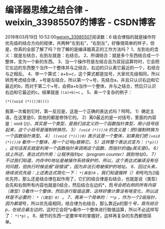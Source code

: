 # 编译器思维之结合律 - weixin_33985507的博客 - CSDN博客
2018年03月19日 10:52:00[weixin_33985507](https://me.csdn.net/weixin_33985507)阅读数：6
结合律指的就是操作符优先级的结合方向的规律，共两种“左到右”，“右到左”，好像很简单的样子，但是，你真的全部了解了吗？你了解的是编译器真正的工作方法吗？
1、左到右的含义：就是左结合，右到左就是：右结合。
2、所谓结合：就是多个东西结合成一个整体，变为一个新的东西。
3、当一个操作符是左结合且为双目运算符时，它会把它左边的东西整个当作一个整体并与之结合，右边的只认离它最近的一个，右结合与之相反。
4、举一个算式：a+b+c，这个算式都是加号，大家优先级相同，所以转而考虑结合律，+号是左结合，所以第一个+号，先结合a，并且只认识右边和它最近的b，而对于第二个+号，会把a+b当作一个整体，并与之结合，然后只认识右边和它最近的c。结果就是 `((a)+b)+c` 。
5、来一个复杂的例子：
```
(*((void (*)())0))()
```
我第一次看到它时，第一反应是，这是一个正确的表达式吗？呵呵。
1）确定主语，在这里是0，其他的都是修饰它的。
2）离0最近的是一对括号，里面的内容是：void (*)()，其实是一个类型，是我们自定义的一个函数指针类型，用小括号括起来，这个小括号是强制转换符。
3） `(void (*)())0` 的含义是：把0强制转换为一个函数指针类型。
4） `((void (*)())0)` 表示这是一个整体，如果我们把 `(void (*)())0` 看作一个整体，用一个记号p替换它。
5）这样整个表达式变为： `(*p)()` ，这句话其实就是利用一个函数指针来调用这个函数，而指针的值p其实是0。
6）综上所述，表达式的作用：让程序指针pc（program counter）跳到地址0。
7）不过我们知道，内存中0地址是被操作系统保护的，所以，这个表达式编译没有任何问题，但执行时候会报“段错误”，因为非法引用被保护的地址。
6、回过头来，继续说优先级：上述表达式简化一下： `*(类型)0` ，我们知道强转（）和*号均为2级优先符，那么还是结合律在起作用了，它们的结合律是右结合，也就是说（类型）会先和右侧所有内容也就是0结合，然后结合左边的*，而*号会把右侧的所有内容（类型）0看作一个整体，然后进行取值运算，这样好像计算没有啥变化，所以这样是不必要的： `*（（类型）0）` 。
7、再来一个简单的： `**p` ，作为一个2级指针，因为都是*号，所以优先级相同，结合律为右结合，那么靠近p的那个*号，首先结合p，在结合最左边的*，这时它会将*p看作一个整体进行取值运算，所以不必这样写了： `*(*p)` 。
8、细节的东西一定要牢牢的掌握好，这样再复杂的东西都很简单。

